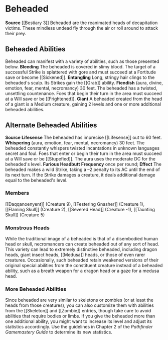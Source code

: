 ﻿---
creature_family: Beheaded
id: '220'
name: Beheaded
rarity: Common
source: '[[DATABASE/source/Bestiary 3|Bestiary 3]]'
trait: null
type: Creature Family

---
# Beheaded

**Source** [[Bestiary 3]]
Beheaded are the reanimated heads of decapitation victims. These mindless undead fly through the air or roll around to attack their prey.

## Beheaded Abilities

Beheaded can manifest with a variety of abilities, such as those presented below. 
**Bleeding** The beheaded is covered in slimy blood. The target of a successful Strike is splattered with gore and must succeed at a Fortitude save or become [[Sickened]]. 
**Entangling** Long, stringy hair clings to the beheaded's scalp. Its Strikes gain the [[Grab]] ability. 
**Fiendish** (aura, divine, emotion, fear, mental, necromancy) 30 feet. The beheaded has a twisted, unsettling countenance. Foes that begin their turn in the area must succeed at a Will save or be [[Frightened]]. 
**Giant** A beheaded created from the head of a giant is a Medium creature, gaining 2 levels and one or more additional beheaded abilities.

## Alternate Beheaded Abilities

**Source** **Lifesense** The beheaded has imprecise [[Lifesense]] out to 60 feet.
 **Whispering** (aura, emotion, fear, mental, necromancy) 30 feet. The beheaded constantly whispers twisted incantations in unknown languages secret and foul. Foes that enter or begin their turn in the area must succeed at a Will save or be [[Stupefied]]. The aura uses the moderate DC for the beheaded's level.
 **Furious Headbutt**  **Frequency** once per round; **Effect** The beheaded makes a wild Strike, taking a –2 penalty to its AC until the end of its next turn. If the Strike damages a creature, it deals additional damage equal to the beheaded's level.

### Members

[[Daqqanoenyent]] (Creature 9), [[Festering Gnasher]] (Creature 1), [[Flaming Skull]] (Creature 2), [[Severed Head]] (Creature -1), [[Taunting Skull]] (Creature 5)

###  Monstrous Heads

While the traditional image of a beheaded is that of a disembodied human head or skull, necromancers can create beheaded out of any sort of head. This variety can lead to extremely distinctive beheaded, including dragon heads, giant insect heads, [[Medusa]] heads, or those of even rarer creatures. Occasionally, such beheaded retain weakened versions of their original special abilities from the constituent creature instead of a beheaded ability, such as a breath weapon for a dragon head or a gaze for a medusa head.

###  More Beheaded Abilities

Since beheaded are very similar to skeletons or zombies (or at least the heads from those creatures), you can also customize them with abilities from the [[Skeleton]] and [[Zombie]] entries, though take care to avoid abilities that require bodies or limbs. If you give the beheaded more than one additional ability, you might want to increase its level and adjust its statistics accordingly. Use the guidelines in Chapter 2 of the _Pathfinder Gamemastery Guide_ to determine its new statistics.